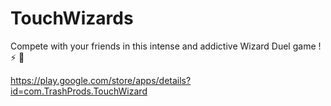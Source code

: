 # TouchWizards
Compete with your friends in this intense and addictive Wizard Duel game ! :zap: :crescent_moon:

https://play.google.com/store/apps/details?id=com.TrashProds.TouchWizard
